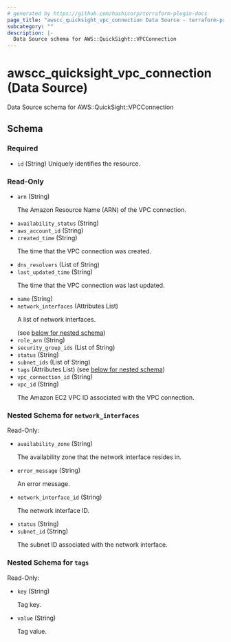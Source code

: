 ```yaml
---
# generated by https://github.com/hashicorp/terraform-plugin-docs
page_title: "awscc_quicksight_vpc_connection Data Source - terraform-provider-awscc"
subcategory: ""
description: |-
  Data Source schema for AWS::QuickSight::VPCConnection
---
```


# awscc_quicksight_vpc_connection (Data Source)

Data Source schema for AWS::QuickSight::VPCConnection



<!-- schema generated by tfplugindocs -->
## Schema

### Required

- `id` (String) Uniquely identifies the resource.

### Read-Only

- `arn` (String) <p>The Amazon Resource Name (ARN) of the VPC connection.</p>
- `availability_status` (String)
- `aws_account_id` (String)
- `created_time` (String) <p>The time that the VPC connection was created.</p>
- `dns_resolvers` (List of String)
- `last_updated_time` (String) <p>The time that the VPC connection was last updated.</p>
- `name` (String)
- `network_interfaces` (Attributes List) <p>A list of network interfaces.</p> (see [below for nested schema](#nestedatt--network_interfaces))
- `role_arn` (String)
- `security_group_ids` (List of String)
- `status` (String)
- `subnet_ids` (List of String)
- `tags` (Attributes List) (see [below for nested schema](#nestedatt--tags))
- `vpc_connection_id` (String)
- `vpc_id` (String) <p>The Amazon EC2 VPC ID associated with the VPC connection.</p>

<a id="nestedatt--network_interfaces"></a>
### Nested Schema for `network_interfaces`

Read-Only:

- `availability_zone` (String) <p>The availability zone that the network interface resides in.</p>
- `error_message` (String) <p>An error message.</p>
- `network_interface_id` (String) <p>The network interface ID.</p>
- `status` (String)
- `subnet_id` (String) <p>The subnet ID associated with the network interface.</p>


<a id="nestedatt--tags"></a>
### Nested Schema for `tags`

Read-Only:

- `key` (String) <p>Tag key.</p>
- `value` (String) <p>Tag value.</p>

